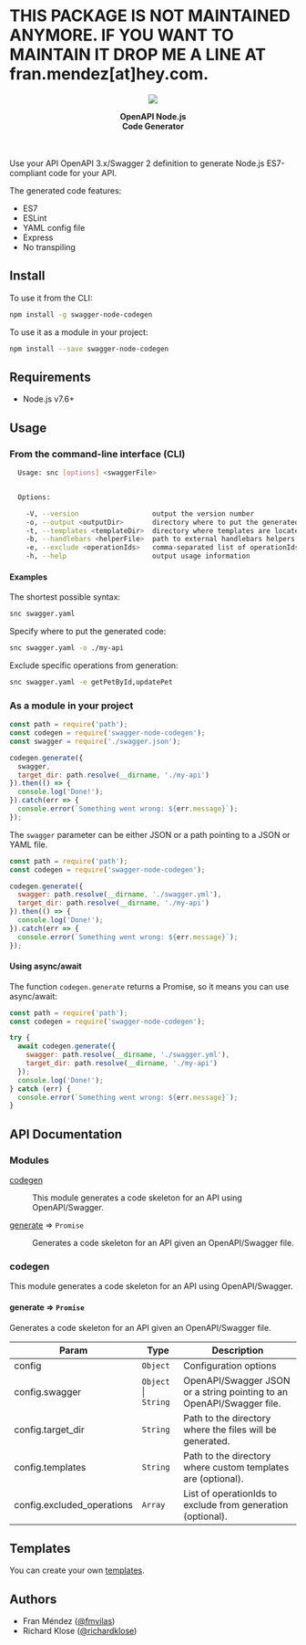 <h1>THIS PACKAGE IS NOT MAINTAINED ANYMORE. IF YOU WANT TO MAINTAIN IT DROP ME A LINE AT fran.mendez[at]hey.com.</h1>

<p align="center"><img src="logo.png"></p>
<p align="center">
  <strong>OpenAPI Node.js<br>Code Generator</strong>
</p>
<br><br>
Use your API OpenAPI 3.x/Swagger 2 definition to generate Node.js ES7-compliant code for your API.

The generated code features:

* ES7
* ESLint
* YAML config file
* Express
* No transpiling

## Install

To use it from the CLI:

```bash
npm install -g swagger-node-codegen
```

To use it as a module in your project:

```bash
npm install --save swagger-node-codegen
```

## Requirements

* Node.js v7.6+

## Usage

### From the command-line interface (CLI)

```bash
  Usage: snc [options] <swaggerFile>


  Options:

    -V, --version                  output the version number
    -o, --output <outputDir>       directory where to put the generated files (defaults to current directory)
    -t, --templates <templateDir>  directory where templates are located (defaults to internal nodejs templates)
    -b, --handlebars <helperFile>  path to external handlebars helpers file (defaults to empty)
    -e, --exclude <operationIds>   comma-separated list of operationIds to exclude from generation
    -h, --help                     output usage information
```

#### Examples

The shortest possible syntax:
```bash
snc swagger.yaml
```

Specify where to put the generated code:
```bash
snc swagger.yaml -o ./my-api
```

Exclude specific operations from generation:
```bash
snc swagger.yaml -e getPetById,updatePet
```

### As a module in your project

```js
const path = require('path');
const codegen = require('swagger-node-codegen');
const swagger = require('./swagger.json');

codegen.generate({
  swagger,
  target_dir: path.resolve(__dirname, './my-api')
}).then(() => {
  console.log('Done!');
}).catch(err => {
  console.error(`Something went wrong: ${err.message}`);
});
```

The `swagger` parameter can be either JSON or a path pointing to a JSON or YAML file.

```js
const path = require('path');
const codegen = require('swagger-node-codegen');

codegen.generate({
  swagger: path.resolve(__dirname, './swagger.yml'),
  target_dir: path.resolve(__dirname, './my-api')
}).then(() => {
  console.log('Done!');
}).catch(err => {
  console.error(`Something went wrong: ${err.message}`);
});
```
#### Using async/await

The function `codegen.generate` returns a Promise, so it means you can use async/await:

```js
const path = require('path');
const codegen = require('swagger-node-codegen');

try {
  await codegen.generate({
    swagger: path.resolve(__dirname, './swagger.yml'),
    target_dir: path.resolve(__dirname, './my-api')
  });
  console.log('Done!');
} catch (err) {
  console.error(`Something went wrong: ${err.message}`);
}
```

## API Documentation

### Modules

<dl>
<dt><a href="#module_codegen">codegen</a></dt>
<dd><p>This module generates a code skeleton for an API using OpenAPI/Swagger.</p>
</dd>
<dt><a href="#codegen.module_generate">generate</a> ⇒ <code>Promise</code></dt>
<dd><p>Generates a code skeleton for an API given an OpenAPI/Swagger file.</p>
</dd>
</dl>

<a name="module_codegen"></a>

### codegen
This module generates a code skeleton for an API using OpenAPI/Swagger.

<a name="codegen.module_generate"></a>

#### generate ⇒ <code>Promise</code>
Generates a code skeleton for an API given an OpenAPI/Swagger file.


| Param | Type | Description |
| --- | --- | --- |
| config | <code>Object</code> | Configuration options |
| config.swagger | <code>Object</code> \| <code>String</code> | OpenAPI/Swagger JSON or a string pointing to an OpenAPI/Swagger file. |
| config.target_dir | <code>String</code> | Path to the directory where the files will be generated. |
| config.templates| <code>String</code> | Path to the directory where custom templates are (optional). |
| config.excluded_operations | <code>Array</code> | List of operationIds to exclude from generation (optional). |


## Templates
You can create your own [templates](./templates/README.md).

## Authors

* Fran Méndez ([@fmvilas](http://twitter.com/fmvilas))
* Richard Klose ([@richardklose](http://github.com/richardklose))
